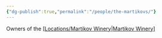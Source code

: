 ```yaml
---
{"dg-publish":true,"permalink":"/people/the-martikovs/"}
---
```



Owners of the [[Locations/Martikov Winery\|Martikov Winery]](?)